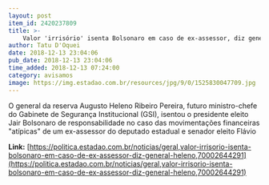```yaml
---
layout: post
item_id: 2420237809
title: >-
    Valor 'irrisório' isenta Bolsonaro em caso de ex-assessor, diz general Heleno
author: Tatu D'Oquei
date: 2018-12-13 23:04:06
pub_date: 2018-12-13 23:04:06
time_added: 2018-12-13 07:24:00
category: avisamos
image: https://img.estadao.com.br/resources/jpg/9/0/1525830047709.jpg
---
```


O general da reserva Augusto Heleno Ribeiro Pereira, futuro ministro-chefe do Gabinete de Segurança Institucional (GSI), isentou o presidente eleito Jair Bolsonaro de responsabilidade no caso das movimentações financeiras "atípicas" de um ex-assessor do deputado estadual e senador eleito Flávio

**Link:** [https://politica.estadao.com.br/noticias/geral,valor-irrisorio-isenta-bolsonaro-em-caso-de-ex-assessor-diz-general-heleno,70002644291](https://politica.estadao.com.br/noticias/geral,valor-irrisorio-isenta-bolsonaro-em-caso-de-ex-assessor-diz-general-heleno,70002644291)

